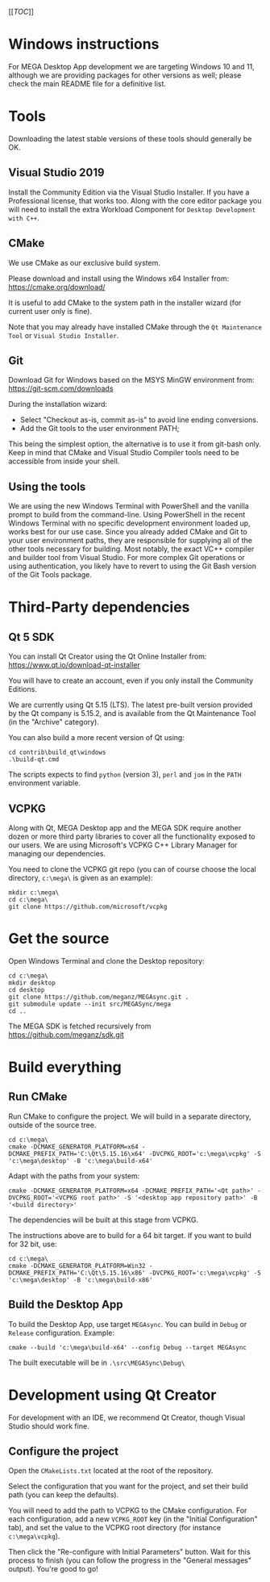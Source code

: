 [[_TOC_]]

# Windows instructions

For MEGA Desktop App development we are targeting Windows 10 and 11, although we are providing
packages for other versions as well; please check the main README file for a definitive
list.

# Tools

Downloading the latest stable versions of these tools should generally be OK.

## Visual Studio 2019

Install the Community Edition via the Visual Studio Installer. If you have a
Professional license, that works too. Along with the core editor package you
will need to install the extra Workload Component for `Desktop Development with C++`.

## CMake

We use CMake as our exclusive build system.

Please download and install using the Windows x64 Installer from:
https://cmake.org/download/

It is useful to add CMake to the system path in the installer wizard (for
current user only is fine).

Note that you may already have installed CMake through the `Qt Maintenance Tool` or `Visual Studio Installer`.

## Git

Download Git for Windows based on the MSYS MinGW environment from:
https://git-scm.com/downloads

During the installation wizard:
- Select "Checkout as-is, commit as-is" to avoid line ending conversions.
- Add the Git tools to the user environment PATH;

This being the simplest option, the alternative is to use it from git-bash only.
Keep in mind that CMake and Visual Studio Compiler tools need to be accessible
from inside your shell.

## Using the tools

We are using the new Windows Terminal with PowerShell and the vanilla prompt to
build from the command-line. Using PowerShell in the recent Windows Terminal with
no specific development environment loaded up, works best for our use case.
Since you already added CMake and Git to your user environment paths, they are
responsible for supplying all of the other tools necessary for building. Most
notably, the exact VC++ compiler and builder tool from Visual Studio. For more
complex Git operations or using authentication, you likely have to revert to
using the Git Bash version of the Git Tools package.

# Third-Party dependencies

## Qt 5 SDK

You can install Qt Creator using the Qt Online Installer from:
https://www.qt.io/download-qt-installer

You will have to create an account, even if you only install the Community
Editions.

We are currently using Qt 5.15 (LTS). The latest pre-built version provided by the Qt company is 5.15.2,
and is available from the Qt Maintenance Tool (in the "Archive" category).

You can also build a more recent version of Qt using:

```
cd contrib\build_qt\windows
.\build-qt.cmd
```
The scripts expects to find `python` (version 3), `perl` and `jom` in the `PATH` environment variable.

## VCPKG

Along with Qt, MEGA Desktop app and the MEGA SDK require another dozen or more
third party libraries to cover all the functionality exposed to our users. We are
using Microsoft's VCPKG C++ Library Manager for managing our dependencies.

You need to clone the VCPKG git repo (you can of course choose the local directory, `c:\mega\` is given as an example):
```
mkdir c:\mega\
cd c:\mega\
git clone https://github.com/microsoft/vcpkg
```

# Get the source

Open Windows Terminal and clone the Desktop repository:
```
cd c:\mega\
mkdir desktop
cd desktop
git clone https://github.com/meganz/MEGAsync.git .
git submodule update --init src/MEGASync/mega
cd ..
```

The MEGA SDK is fetched recursively from https://github.com/meganz/sdk.git

# Build everything

## Run CMake
Run CMake to configure the project. We will build in a separate directory, outside of the source tree.
```
cd c:\mega\
cmake -DCMAKE_GENERATOR_PLATFORM=x64 -DCMAKE_PREFIX_PATH='C:\Qt\5.15.16\x64' -DVCPKG_ROOT='c:\mega\vcpkg' -S 'c:\mega\desktop' -B 'c:\mega\build-x64'
```
Adapt with the paths from your system:
```
cmake -DCMAKE_GENERATOR_PLATFORM=x64 -DCMAKE_PREFIX_PATH='<Qt path>' -DVCPKG_ROOT='<VCPKG root path>' -S '<desktop app repository path>' -B '<build directory>'
```

The dependencies will be built at this stage from VCPKG.

The instructions above are to build for a 64 bit target. If you want to build for 32 bit, use:
```
cd c:\mega\
cmake -DCMAKE_GENERATOR_PLATFORM=Win32 -DCMAKE_PREFIX_PATH='C:\Qt\5.15.16\x86' -DVCPKG_ROOT='c:\mega\vcpkg' -S 'c:\mega\desktop' -B 'c:\mega\build-x86'
```

## Build the Desktop App
To build the Desktop App, use target `MEGAsync`.
You can build in `Debug` or `Release` configuration.
Example:
```
cmake --build 'c:\mega\build-x64' --config Debug --target MEGAsync
```

The built executable will be in `.\src\MEGASync\Debug\`

# Development using Qt Creator
For development with an IDE, we recommend Qt Creator, though Visual Studio
should work fine. 

## Configure the project
Open the `CMakeLists.txt` located at the root of the repository.


Select the configuration that you want for the project, and set their build path (you can keep the defaults).

You will need to add the path to VCPKG to the CMake configuration. For each configuration, add a new `VCPKG_ROOT` key (in the "Initial Configuration" tab), and set the value to the VCPKG root directory (for instance `c:\mega\vcpkg`).

Then click the "Re-configure with Initial Parameters" button. Wait for this process to finish (you can follow the progress in the "General messages" output).
You're good to go!